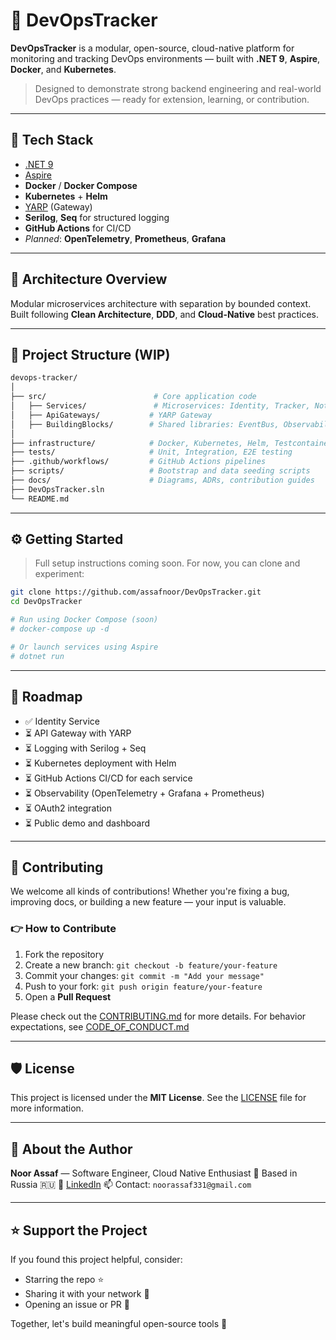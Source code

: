 # 🚀 DevOpsTracker

**DevOpsTracker** is a modular, open-source, cloud-native platform for monitoring and tracking DevOps environments — built with **.NET 9**, **Aspire**, **Docker**, and **Kubernetes**.

> Designed to demonstrate strong backend engineering and real-world DevOps practices — ready for extension, learning, or contribution.

---

## 🧰 Tech Stack

- [.NET 9](https://dotnet.microsoft.com/)
- [Aspire](https://learn.microsoft.com/en-us/dotnet/aspire/)
- **Docker** / **Docker Compose**
- **Kubernetes** + **Helm**
- [YARP](https://github.com/microsoft/reverse-proxy) (Gateway)
- **Serilog**, **Seq** for structured logging
- **GitHub Actions** for CI/CD
- *Planned*: **OpenTelemetry**, **Prometheus**, **Grafana**

---

## 🧱 Architecture Overview

Modular microservices architecture with separation by bounded context.  
Built following **Clean Architecture**, **DDD**, and **Cloud-Native** best practices.

---

## 📁 Project Structure (WIP)

```bash
devops-tracker/
│
├── src/                        # Core application code
│   ├── Services/               # Microservices: Identity, Tracker, Notifications
│   ├── ApiGateways/           # YARP Gateway
│   ├── BuildingBlocks/        # Shared libraries: EventBus, Observability, SharedKernel
│
├── infrastructure/            # Docker, Kubernetes, Helm, Testcontainers setup
├── tests/                     # Unit, Integration, E2E testing
├── .github/workflows/         # GitHub Actions pipelines
├── scripts/                   # Bootstrap and data seeding scripts
├── docs/                      # Diagrams, ADRs, contribution guides
├── DevOpsTracker.sln
└── README.md
````

---

## ⚙️ Getting Started

> Full setup instructions coming soon. For now, you can clone and experiment:

```bash
git clone https://github.com/assafnoor/DevOpsTracker.git
cd DevOpsTracker

# Run using Docker Compose (soon)
# docker-compose up -d

# Or launch services using Aspire
# dotnet run
```

---

## 🧭 Roadmap

* ✅ Identity Service
* ⏳ API Gateway with YARP
* ⏳ Logging with Serilog + Seq
* ⏳ Kubernetes deployment with Helm
* ⏳ GitHub Actions CI/CD for each service
* ⏳ Observability (OpenTelemetry + Grafana + Prometheus)
* ⏳ OAuth2 integration
* ⏳ Public demo and dashboard

---

## 🤝 Contributing

We welcome all kinds of contributions!
Whether you're fixing a bug, improving docs, or building a new feature — your input is valuable.

### 👉 How to Contribute

1. Fork the repository
2. Create a new branch: `git checkout -b feature/your-feature`
3. Commit your changes: `git commit -m "Add your message"`
4. Push to your fork: `git push origin feature/your-feature`
5. Open a **Pull Request**

Please check out the [CONTRIBUTING.md](docs/CONTRIBUTING.md) for more details.
For behavior expectations, see [CODE_OF_CONDUCT.md](docs/CODE_OF_CONDUCT.md)

---

## 🛡️ License

This project is licensed under the **MIT License**.
See the [LICENSE](LICENSE.txt) file for more information.

---

## 🙋 About the Author

**Noor Assaf** — Software Engineer, Cloud Native Enthusiast
📍 Based in Russia 🇷🇺
🔗 [LinkedIn](https://www.linkedin.com/in/noor-assaf-0a743228a/)
📫 Contact: `noorassaf331@gmail.com`

---

## ⭐ Support the Project

If you found this project helpful, consider:

* Starring the repo ⭐
* Sharing it with your network 🔗
* Opening an issue or PR 💬

Together, let's build meaningful open-source tools 💙
